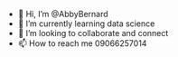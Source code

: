 - 👋 Hi, I’m @AbbyBernard
- 🌱 I’m currently learning data science
- 💞️ I’m looking to collaborate and connect
- 📫 How to reach me 09066257014

<!---
AbbyBernard/AbbyBernard is a ✨ special ✨ repository because its `README.md` (this file) appears on your GitHub profile.
You can click the Preview link to take a look at your changes.
--->
